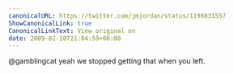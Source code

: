 ```yaml
---
canonicalURL: https://twitter.com/jmjordan/status/1196831557
ShowCanonicalLink: true
CanonicalLinkText: View original on
date: 2009-02-10T21:04:59+00:00
---
```

@gamblingcat yeah we stopped getting that when you left.